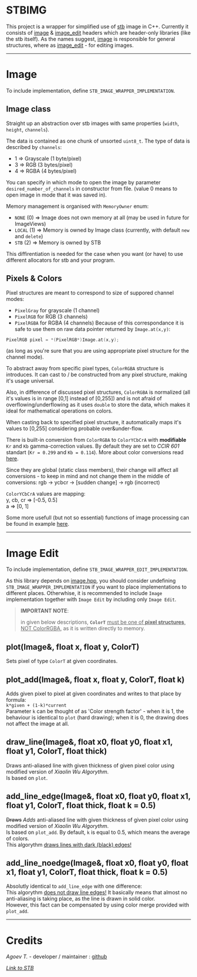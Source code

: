 # STBIMG
This project is a wrapper for simplified use of [stb](https://github.com/nothings/stb) image in C++.
Currently it consists of [image](image.hpp) & [image_edit](image_edit.hpp) headers which are header-only libraries (like the stb itself).
As the names suggest, [image](image.hpp) is responsible for general structures, where as [image_edit](image_edit.hpp) - for editing images.

---
# Image
To include implementation, define `STB_IMAGE_WRAPPER_IMPLEMENTATION`.

## Image class
Straight up an abstraction over stb images with same properties (`width`,  `height`, `channels`). 

The data is contained as one chunk of unsorted `uint8_t`. The type of data is described by `channels`:
- 1 => Grayscale (1 byte/pixel)
- 3 => RGB (3 bytes/pixel)
- 4 => RGBA (4 bytes/pixel)

You can specify in which mode to open the image by parameter `desired_number_of_channels` in constructor from file. (value 0 means to open image in mode that it was saved in).

Memory management is organised with `MemoryOwner` enum:
- `NONE` (0) => Image does not own memory at all (may be used in future for ImageViews)
- `LOCAL` (1) => Memory is owned by Image class (currently, with default `new` and `delete`)
- `STB` (2) => Memory is owned by STB

This diffirentiation is needed for the case when you want (or have) to use different allocators for stb and your program.

## Pixels & Colors
Pixel structures are meant to correspond to size of suppored channel modes:
- `PixelGray` for grayscale (1 channel)
- `PixelRGB` for RGB (3 channels)
- `PixelRGBA` for RGBA (4 channels)
Because of this correspondance it is safe to use them on raw data pointer returned by `Image.at(x,y)`:
```cpp
PixelRGB pixel = *(PixelRGB*)Image.at(x,y);
```
(as long as you're sure that you are using appropriate pixel structure for the channel mode).

To abstract away from specific pixel types, `ColorRGBA` structure is introduces. It can cast to / be constructed from any pixel structure, making it's usage universal.  

Also, in difference of discussed pixel structures, `ColorRGBA` is normalized (all it's values is in range [0,1] instead of [0,255]) and is not afraid of overflowing/underflowing as it uses `double` to store the data, which makes it ideal for mathematical operations on colors.  

When casting back to specified pixel structure, it automatically maps it's values to [0,255] considering probable over&under-flow.

There is built-in conversion from `ColorRGBA` to `ColorYCbCrA` with **modifiable** `Kr` and `Kb` gamma-correction values. By default they are set to _CCIR 601_ standart (`Kr = 0.299` and `Kb = 0.114`). More about color conversions read [here](https://en.wikipedia.org/wiki/YCbCr).

Since they are global (static class members), their change will affect all conversions - to keep in mind and not change them in the middle of conversions:
rgb -> ycbcr -> [sudden change] -> rgb (incorrect)

`ColorYCbCrA` values are mapping:  
y, cb, cr => [-0.5, 0.5]  
a => [0, 1]  


Some more usefull (but not so essential) functions of image processing can be found in example [here](https://github.com/mentoltea/gausian-blur-cpp).

---
# Image Edit
To include implementation, define `STB_IMAGE_WRAPPER_EDIT_IMPLEMENTATION`.  

As this library depends on [image.hpp](image.hpp), you should consider undefining `STB_IMAGE_WRAPPER_IMPLEMENTATION` if you want to place implementations to different places. Otherwhise, it is recommended to include `Image` implementation together with `Image Edit` by including only `Image Edit`.   

> **IMPORTANT NOTE**: 
> 
> in given below descriptions, **`ColorT`** <u>must be one of **pixel structures**, NOT ColorRGBA</u>, as it is written directly to memory.


## plot(Image&, float x, float y, ColorT)
Sets pixel of type `ColorT` at given coordinates.

## plot_add(Image&, float x, float y, ColorT, float k)
Adds given pixel to pixel at given coordinates and writes to that place by formula:  
`k*given + (1-k)*current`  
Parameter `k` can be thought of as 'Color strength factor' - when it is 1, the behaviour is identical to `plot` (hard drawing); when it is 0, the drawing does not affect the image at all.

## draw_line(Image&, float x0, float y0, float x1, float y1, ColorT, float thick)
Draws anti-aliased line with given thickness of given pixel color using modified version of *Xiaolin Wu Algorythm*.  
Is based on `plot`.

## add_line_edge<ColorT>(Image&, float x0, float y0, float x1, float y1, ColorT, float thick, float k = 0.5)
~~Draws~~ *Adds* anti-aliased line with given thickness of given pixel color using modified version of *Xiaolin Wu Algorythm*.  
Is based on `plot_add`. By default, `k` is equal to 0.5, which means the average of colors.  
This algorythm <u>draws lines with dark (black) edges!</u>

## add_line_noedge<ColorT>(Image&, float x0, float y0, float x1, float y1, ColorT, float thick, float k = 0.5)
Absolutly identical to `add_line_edge` with one difference:  
This algorythm <u>does not draw line edges!</u> It basically means that almost no anti-aliasing is taking place, as the line is drawn in solid color.  
However, this fact can be compensated by using color merge provided with `plot_add`.  

---
# Credits
*Agoev T.* - developer / maintainer : [github](https://github.com/mentoltea)  

[*Link to STB*](https://github.com/nothings/stb)